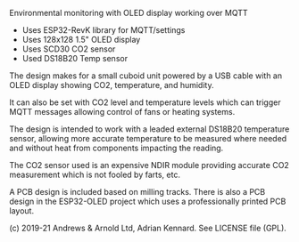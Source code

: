 Environmental monitoring with OLED display working over MQTT

* Uses ESP32-RevK library for MQTT/settings
* Uses 128x128 1.5" OLED display
* Uses SCD30 CO2 sensor
* Used DS18B20 Temp sensor

The design makes for a small cuboid unit powered by a USB cable with
an OLED display showing CO2, temperature, and humidity.

It can also be set with CO2 level and temperature levels which can trigger
MQTT messages allowing control of fans or heating systems.

The design is intended to work with a leaded external DS18B20 temperature
sensor, allowing more accurate temperature to be measured where needed and
without heat from components impacting the reading.

The CO2 sensor used is an expensive NDIR module providing accurate CO2
measurement which is not fooled by farts, etc.

A PCB design is included based on milling tracks. There is also a PCB
design in the ESP32-OLED project which uses a professionally printed
PCB layout.

(c) 2019-21 Andrews & Arnold Ltd, Adrian Kennard. See LICENSE file (GPL).
